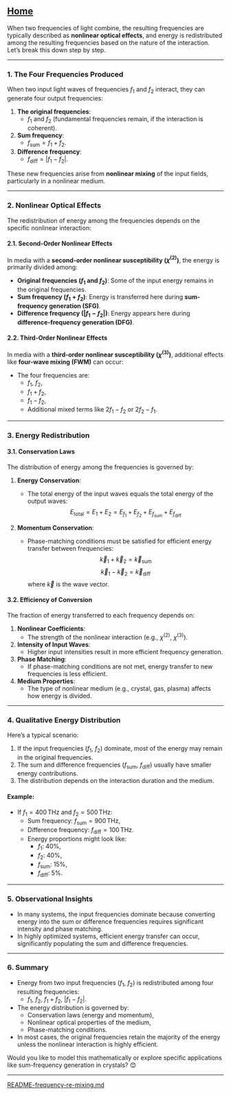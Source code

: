 [Home](https://t2m.io/VwvDcuw)
---

When two frequencies of light combine, the resulting frequencies are typically described as **nonlinear optical effects**, and energy is redistributed among the resulting frequencies based on the nature of the interaction. Let’s break this down step by step.

---

### **1. The Four Frequencies Produced**
When two input light waves of frequencies $f_1$ and $f_2$ interact, they can generate four output frequencies:
1. **The original frequencies**:
   - $f_1$ and $f_2$ (fundamental frequencies remain, if the interaction is coherent).
2. **Sum frequency**:
   - $f_{\text{sum}} = f_1 + f_2$.
3. **Difference frequency**:
   - $f_{\text{diff}} = |f_1 - f_2|$.

These new frequencies arise from **nonlinear mixing** of the input fields, particularly in a nonlinear medium.

---

### **2. Nonlinear Optical Effects**
The redistribution of energy among the frequencies depends on the specific nonlinear interaction:

#### **2.1. Second-Order Nonlinear Effects**
In media with a **second-order nonlinear susceptibility ($\chi^{(2)}$)**, the energy is primarily divided among:
- **Original frequencies ($f_1$ and $f_2$)**: Some of the input energy remains in the original frequencies.
- **Sum frequency ($f_1 + f_2$)**: Energy is transferred here during **sum-frequency generation (SFG)**.
- **Difference frequency ($|f_1 - f_2|$)**: Energy appears here during **difference-frequency generation (DFG)**.

#### **2.2. Third-Order Nonlinear Effects**
In media with a **third-order nonlinear susceptibility ($\chi^{(3)}$)**, additional effects like **four-wave mixing (FWM)** can occur:
- The four frequencies are:
  - $f_1$, $f_2$,
  - $f_1 + f_2$,
  - $f_1 - f_2$,
  - Additional mixed terms like $2f_1 - f_2$ or $2f_2 - f_1$.

---

### **3. Energy Redistribution**
#### **3.1. Conservation Laws**
The distribution of energy among the frequencies is governed by:
1. **Energy Conservation**:
   - The total energy of the input waves equals the total energy of the output waves:
     $$E_{\text{total}} = E_1 + E_2 = E_{f_1} + E_{f_2} + E_{f_{\text{sum}}} + E_{f_{\text{diff}}}$$

2. **Momentum Conservation**:
   - Phase-matching conditions must be satisfied for efficient energy transfer between frequencies:
     $$\vec{k}_1 + \vec{k}_2 = \vec{k}_{\text{sum}}$$
     $$\vec{k}_1 - \vec{k}_2 = \vec{k}_{\text{diff}}$$
     where $\vec{k}$ is the wave vector.

#### **3.2. Efficiency of Conversion**
The fraction of energy transferred to each frequency depends on:
1. **Nonlinear Coefficients**:
   - The strength of the nonlinear interaction (e.g., $\chi^{(2)}$, $\chi^{(3)}$).
2. **Intensity of Input Waves**:
   - Higher input intensities result in more efficient frequency generation.
3. **Phase Matching**:
   - If phase-matching conditions are not met, energy transfer to new frequencies is less efficient.
4. **Medium Properties**:
   - The type of nonlinear medium (e.g., crystal, gas, plasma) affects how energy is divided.

---

### **4. Qualitative Energy Distribution**
Here’s a typical scenario:
1. If the input frequencies ($f_1$, $f_2$) dominate, most of the energy may remain in the original frequencies.
2. The sum and difference frequencies ($f_{\text{sum}}$, $f_{\text{diff}}$) usually have smaller energy contributions.
3. The distribution depends on the interaction duration and the medium.

#### Example:
- If $f_1 = 400 \, \text{THz}$ and $f_2 = 500 \, \text{THz}$:
  - Sum frequency: $f_{\text{sum}} = 900 \, \text{THz}$,
  - Difference frequency: $f_{\text{diff}} = 100 \, \text{THz}$.
  - Energy proportions might look like:
    - $f_1$: 40%,
    - $f_2$: 40%,
    - $f_{\text{sum}}$: 15%,
    - $f_{\text{diff}}$: 5%.

---

### **5. Observational Insights**
- In many systems, the input frequencies dominate because converting energy into the sum or difference frequencies requires significant intensity and phase matching.
- In highly optimized systems, efficient energy transfer can occur, significantly populating the sum and difference frequencies.

---

### **6. Summary**
- Energy from two input frequencies ($f_1$, $f_2$) is redistributed among four resulting frequencies:
  - $f_1$, $f_2$, $f_1 + f_2$, $|f_1 - f_2|$.
- The energy distribution is governed by:
  - Conservation laws (energy and momentum),
  - Nonlinear optical properties of the medium,
  - Phase-matching conditions.
- In most cases, the original frequencies retain the majority of the energy unless the nonlinear interaction is highly efficient.

Would you like to model this mathematically or explore specific applications like sum-frequency generation in crystals? 😊


---

[README-frequency-re-mixing.md](https://t2m.io/Y8XqnNY)
